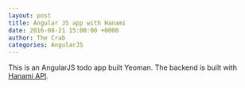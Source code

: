 ```yaml
---
layout: post
title: Angular JS app with Hanami
date: 2016-08-21 15:00:00 +0000
author: The Crab
categories: AngularJS
---
```

This is an AngularJS todo app built Yeoman. The backend is built with [Hanami API](/api/2016/08/23/building-api-in-hanami).
